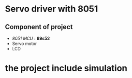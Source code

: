 # Servo driver with 8051 

## Component of project 
- *8051 MCU* : **89s52**
- Servo motor 
- LCD 


# the project include simulation 
